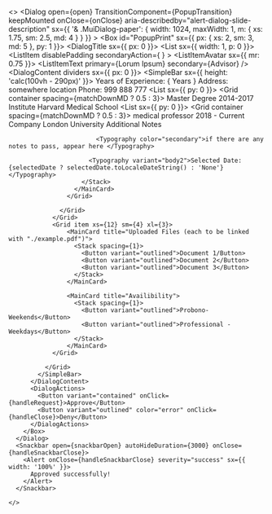 <>
      <Dialog
        open={open}
        TransitionComponent={PopupTransition}
        keepMounted
        onClose={onClose}
        aria-describedby="alert-dialog-slide-description"
        sx={{ '& .MuiDialog-paper': { width: 1024, maxWidth: 1, m: { xs: 1.75, sm: 2.5, md: 4 } } }}
      >
        <Box id="PopupPrint" sx={{ px: { xs: 2, sm: 3, md: 5 }, py: 1 }}>
          <DialogTitle sx={{ px: 0 }}>
            <List sx={{ width: 1, p: 0 }}>
              <ListItem
                disablePadding
                secondaryAction={
                  <Stack direction="row" alignItems="center" justifyContent="center" spacing={0}>
                    <Tooltip title="Other">
                      <IconButton color="secondary">
                        <Edit />
                      </IconButton>
                    </Tooltip>
                    <Tooltip title="Close" onClick={handleClose}>
                      <IconButton color="error">
                        <Trash />
                      </IconButton>
                    </Tooltip>
                  </Stack>
                }
              >
                <ListItemAvatar sx={{ mr: 0.75 }}>
                  <Avatar alt="sth" size="lg" src='/example.png' />
                </ListItemAvatar>
                <ListItemText
                  primary={<Typography variant="h5">Lorum Ipsum</Typography>}
                  secondary={<Typography color="secondary">Advisor</Typography>}
                />
              </ListItem>
            </List>
          </DialogTitle>
          <DialogContent dividers sx={{ px: 0 }}>
            <SimpleBar sx={{ height: 'calc(100vh - 290px)' }}>
              <Grid container spacing={3}>
                <Grid item xs={12} sm={8} xl={9}>
                  <Grid container spacing={2.25}>
                    <Grid item xs={12}>
                      <MainCard title="About me">
                        <Typography>
                          Years of Experience: { Years }
                        </Typography>
                        <Typography>
                          Address: somewhere location
                        </Typography>
                        <Typography>
                          Phone: 999 888 777
                        </Typography>
                      </MainCard>
                    </Grid>
                    <Grid item xs={12}>
                      <MainCard title="Education">
                        <List sx={{ py: 0 }}>
                          <ListItem divider>
                            <Grid container spacing={matchDownMD ? 0.5 : 3}>
                              <Grid item xs={12} md={6}>
                                <Stack spacing={0.5}>
                                  <Typography color="secondary">Master Degree</Typography>
                                  <Typography>2014-2017</Typography>
                                </Stack>
                              </Grid>
                              <Grid item xs={12} md={6}>
                                <Stack spacing={0.5}>
                                  <Typography color="secondary">Institute</Typography>
                                  <Typography>Harvard Medical School</Typography>
                                </Stack>
                              </Grid>
                            </Grid>
                          </ListItem>
                        </List>
                      </MainCard>
                    </Grid>
                    <Grid item xs={12}>
                      <MainCard title="Employment">
                        <List sx={{ py: 0 }}>
                          <ListItem divider>
                            <Grid container spacing={matchDownMD ? 0.5 : 3}>
                              <Grid item xs={12} md={6}>
                                <Stack spacing={0.5}>
                                  <Typography color="secondary">medical professor </Typography>
                                  <Typography>2018 - Current</Typography>
                                </Stack>
                              </Grid>
                              <Grid item xs={12} md={6}>
                                <Stack spacing={0.5}>
                                  <Typography color="secondary">Company</Typography>
                                  <Typography>London University</Typography>
                                </Stack>
                              </Grid>
                            </Grid>
                          </ListItem>
                        </List>
                      </MainCard>
                    </Grid>
                    <Grid item xs={12}>
                      <MainCard title="Schedule">
                        <Stack spacing={1}>
                          <Typography variant="body2">Additional Notes</Typography>

                            <Typography color="secondary">if there are any notes to pass, appear here </Typography>
                          
                          <Typography variant="body2">Selected Date: {selectedDate ? selectedDate.toLocaleDateString() : 'None'}</Typography>
                        </Stack>
                      </MainCard>
                    </Grid>
              
                  </Grid>
                </Grid>
                <Grid item xs={12} sm={4} xl={3}>
                    <MainCard title="Uploaded Files (each to be linked with "./example.pdf")">
                      <Stack spacing={1}>
                        <Button variant="outlined">Document 1/Button>
                        <Button variant="outlined">Document 2</Button>
                        <Button variant="outlined">Document 3</Button>
                      </Stack>
                    </MainCard>

                    <MainCard title="Availibility">
                      <Stack spacing={1}>
                        <Button variant="outlined">Probono- Weekends</Button>
                        <Button variant="outlined">Professional -Weekdays</Button>
                      </Stack>
                    </MainCard>
                </Grid>

              </Grid>
            </SimpleBar>
          </DialogContent>
          <DialogActions>
            <Button variant="contained" onClick={handleRequest}>Approve</Button>
            <Button variant="outlined" color="error" onClick={handleClose}>Deny</Button>
          </DialogActions>
        </Box>
      </Dialog>
      <Snackbar open={snackbarOpen} autoHideDuration={3000} onClose={handleSnackbarClose}>
        <Alert onClose={handleSnackbarClose} severity="success" sx={{ width: '100%' }}>
          Approved successfully!
        </Alert>
      </Snackbar>
      
    </>